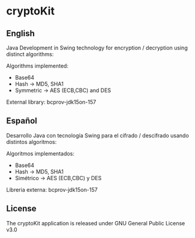 # cryptoKit

## English
Java Development in Swing technology for encryption / decryption using distinct algorithms:

Algorithms implemented:

- Base64
- Hash -> MD5, SHA1
- Symmetric -> AES (ECB,CBC) and DES

External library: bcprov-jdk15on-157

## Español

Desarrollo Java con tecnología Swing para el cifrado / descifrado usando distintos algoritmos:

Algoritmos implementados:

- Base64
- Hash -> MD5, SHA1
- Simétrico -> AES (ECB,CBC) y DES

Libreria externa: bcprov-jdk15on-157

## License
The cryptoKit application is released under GNU General Public License v3.0
